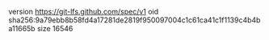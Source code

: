 version https://git-lfs.github.com/spec/v1
oid sha256:9a79ebb8b58fd4a17281de2819f950097004c1c61ca41c1f1139c4b4ba11665b
size 16546
